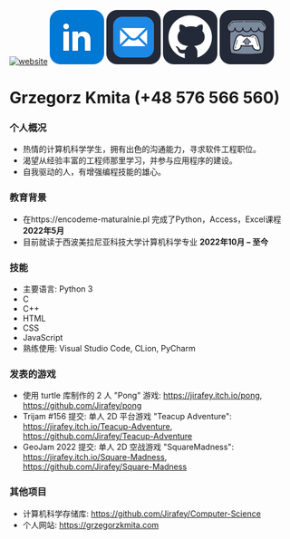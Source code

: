 [![website](https://raw.githubusercontent.com/Jirafey/grzegorzkmita.com/main/icon/icon3.png)](https://grzegorzkmita.com) [![linkedin](https://raw.githubusercontent.com/Jirafey/Jirafey/36d88da2328b253eb5e1a7813d9926d546282e6d/images/linkedin-48.svg)](https://www.linkedin.com/in/grzegorzkmita) [![email](https://raw.githubusercontent.com/Jirafey/Jirafey/45ddf46127a9ad7f5a6082d4b0d2964e1c7ba6ad/images/mail-48.svg)](mailto:grzegorzkmita@tuta.io) [![github](https://raw.githubusercontent.com/Jirafey/Jirafey/45ddf46127a9ad7f5a6082d4b0d2964e1c7ba6ad/images/github-48.svg)](https://github.com/Jirafey) [![itch.io](https://raw.githubusercontent.com/Jirafey/Jirafey/45ddf46127a9ad7f5a6082d4b0d2964e1c7ba6ad/images/itch-48.svg)](https://jirafey.itch.io/)
# **Grzegorz Kmita** (+48 576 566 560)

### 个人概况
- 热情的计算机科学学生，拥有出色的沟通能力，寻求软件工程职位。
- 渴望从经验丰富的工程师那里学习，并参与应用程序的建设。
- 自我驱动的人，有增强编程技能的雄心。

### 教育背景
- 在https://encodeme-maturalnie.pl 完成了Python，Access，Excel课程 **2022年5月**
- 目前就读于西波美拉尼亚科技大学计算机科学专业 **2022年10月 – 至今**

### 技能
- 主要语言: Python 3
- C
- C++
- HTML
- CSS
- JavaScript
- 熟练使用: Visual Studio Code, CLion, PyCharm

### 发表的游戏
- 使用 turtle 库制作的 2 人 "Pong" 游戏: https://jirafey.itch.io/pong, https://github.com/Jirafey/pong
- Trijam #156 提交: 单人 2D 平台游戏 "Teacup Adventure": https://jirafey.itch.io/Teacup-Adventure, https://github.com/Jirafey/Teacup-Adventure
- GeoJam 2022 提交: 单人 2D 空战游戏 "SquareMadness": https://jirafey.itch.io/Square-Madness, https://github.com/Jirafey/Square-Madness

### 其他项目
- 计算机科学存储库: https://github.com/Jirafey/Computer-Science
- 个人网站: https://grzegorzkmita.com
